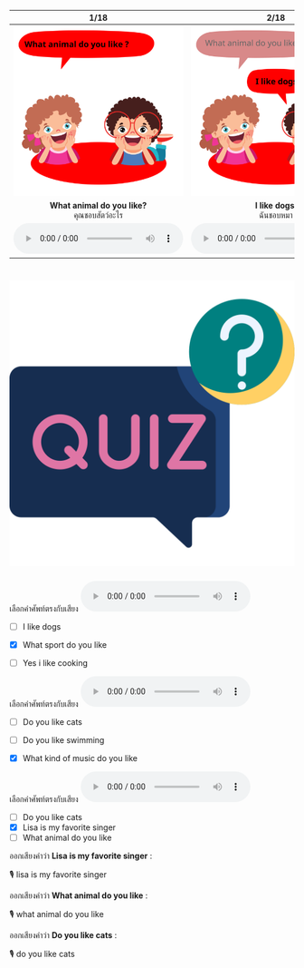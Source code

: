 <div class="carrousel">


|1/18|2/18|3/18|4/18|5/18|6/18|7/18|8/18|9/18|10/18|11/18|12/18|13/18|14/18|15/18|16/18|17/18|18/18|
| :----: | :----: | :----: | :----: | :----: | :----: | :----: | :----: | :----: | :----: | :----: | :----: | :----: | :----: | :----: | :----: | :----: | :----: |
|![](/media/img/Likes&#x20;and&#x20;dislikes__What&#x20;animal&#x20;do&#x20;you&#x20;like.svg)|![](/media/img/Likes&#x20;and&#x20;dislikes__I&#x20;like&#x20;dogs.svg)|![](/media/img/Likes&#x20;and&#x20;dislikes__What&#x20;sport&#x20;do&#x20;you&#x20;like.svg)|![](/media/img/Likes&#x20;and&#x20;dislikes__I&#x20;like&#x20;tennis.svg)|![](/media/img/Likes&#x20;and&#x20;dislikes__What&#x20;kind&#x20;of&#x20;music&#x20;do&#x20;you&#x20;like.svg)|![](/media/img/Likes&#x20;and&#x20;dislikes__I&#x20;like&#x20;pop&#x20;music.svg)|![](/media/img/Likes&#x20;and&#x20;dislikes__Who&#x20;is&#x20;your&#x20;favorite&#x20;actor.svg)|![](/media/img/Likes&#x20;and&#x20;dislikes__James&#x20;is&#x20;my&#x20;favorite&#x20;actor.svg)|![](/media/img/Likes&#x20;and&#x20;dislikes__Who&#x20;is&#x20;your&#x20;favorite&#x20;singer.svg)|![](/media/img/Likes&#x20;and&#x20;dislikes__Lisa&#x20;is&#x20;my&#x20;favorite&#x20;singer.svg)|![](/media/img/Likes&#x20;and&#x20;dislikes__Do&#x20;you&#x20;like&#x20;cats.svg)|![](/media/img/Likes&#x20;and&#x20;dislikes__Yes&#x20;I&#x20;like&#x20;cats.svg)|![](/media/img/Likes&#x20;and&#x20;dislikes__Do&#x20;you&#x20;like&#x20;listening&#x20;to&#x20;music.svg)|![](/media/img/Likes&#x20;and&#x20;dislikes__Yes&#x20;I&#x20;like&#x20;listening&#x20;to&#x20;music.svg)|![](/media/img/Likes&#x20;and&#x20;dislikes__Do&#x20;you&#x20;like&#x20;swimming.svg)|![](/media/img/Likes&#x20;and&#x20;dislikes__Yes&#x20;I&#x20;like&#x20;swimming.svg)|![](/media/img/Likes&#x20;and&#x20;dislikes__Do&#x20;you&#x20;like&#x20;cooking.svg)|![](/media/img/Likes&#x20;and&#x20;dislikes__Yes&#x20;I&#x20;like&#x20;cooking.svg)|
|**What animal do you like?**<br>คุณชอบสัตว์อะไร|**I like dogs.**<br>ฉันชอบหมา|**What sport do you like?**<br>คุณชอบกีฬาอะไร|**I like tennis.**<br>ฉันชอบเทนนิส|**What kind of music do you like?**<br>คุณชอบเพลงแนวไหน|**I like pop music.**<br>ฉันชอบเพลงป๊อป|**Who is your favorite actor?**<br>ใครคือนักแสดงคนโปรดของคุณ|**James is my favorite actor.**<br>เจมส์เป็นนักแสดงคนโปรดของฉัน|**Who is your favorite singer?**<br>ใครคือนักร้องคนโปรดของคุณ|**Lisa is my favorite singer.**<br>ลิซ่าเป็นนักร้องคนโปรดของฉัน|**Do you like cats?**<br>คุณชอบแมวไหม|**Yes I like cats.**<br>ค่ะ ฉันชอบแมว|**Do you like listening to music?**<br>คุณชอบฟังเพลงไหม|**Yes I like listening to music.**<br>ใช่ ฉันชอบฟังเพลง|**Do you like swimming?**<br>คุณชอบว่ายน้ําไหม|**Yes I like swimming.**<br>ใช่ ฉันชอบว่ายน้ำ|**Do you like cooking?**<br>คุณชอบทําอาหารไหม|**Yes I like cooking.**<br>ใช่ ฉันชอบทําอาหาร|
|![](/media/audio/What&#x20;animal&#x20;do&#x20;you&#x20;like.mp3)|![](/media/audio/I&#x20;like&#x20;dogs.mp3)|![](/media/audio/What&#x20;sport&#x20;do&#x20;you&#x20;like.mp3)|![](/media/audio/I&#x20;like&#x20;tennis.mp3)|![](/media/audio/What&#x20;kind&#x20;of&#x20;music&#x20;do&#x20;you&#x20;like.mp3)|![](/media/audio/I&#x20;like&#x20;pop&#x20;music.mp3)|![](/media/audio/Who&#x20;is&#x20;your&#x20;favorite&#x20;actor.mp3)|![](/media/audio/James&#x20;is&#x20;my&#x20;favorite&#x20;actor.mp3)|![](/media/audio/Who&#x20;is&#x20;your&#x20;favorite&#x20;singer.mp3)|![](/media/audio/Lisa&#x20;is&#x20;my&#x20;favorite&#x20;singer.mp3)|![](/media/audio/Do&#x20;you&#x20;like&#x20;cats.mp3)|![](/media/audio/Yes&#x20;I&#x20;like&#x20;cats.mp3)|![](/media/audio/Do&#x20;you&#x20;like&#x20;listening&#x20;to&#x20;music.mp3)|![](/media/audio/Yes&#x20;I&#x20;like&#x20;listening&#x20;to&#x20;music.mp3)|![](/media/audio/Do&#x20;you&#x20;like&#x20;swimming.mp3)|![](/media/audio/Yes&#x20;I&#x20;like&#x20;swimming.mp3)|![](/media/audio/Do&#x20;you&#x20;like&#x20;cooking.mp3)|![](/media/audio/Yes&#x20;I&#x20;like&#x20;cooking.mp3)|

</div>



# ![icon](/media/icons/quiz.svg) 


เลือกคำศัพท์ตรงกับเสียง ![](/media/audio/What&#x20;sport&#x20;do&#x20;you&#x20;like.mp3) 
 - [ ] I like dogs
 - [x] What sport do you like
 - [ ] Yes i like cooking


เลือกคำศัพท์ตรงกับเสียง ![](/media/audio/What&#x20;kind&#x20;of&#x20;music&#x20;do&#x20;you&#x20;like.mp3) 
 - [ ] Do you like cats
 - [ ] Do you like swimming
 - [x] What kind of music do you like


เลือกคำศัพท์ตรงกับเสียง ![](/media/audio/Lisa&#x20;is&#x20;my&#x20;favorite&#x20;singer.mp3) 
 - [ ] Do you like cats
 - [x] Lisa is my favorite singer
 - [ ] What animal do you like

ออกเสียงคำว่า **Lisa is my favorite singer** :

🎙️ lisa is my favorite singer

ออกเสียงคำว่า **What animal do you like** :

🎙️ what animal do you like

ออกเสียงคำว่า **Do you like cats** :

🎙️ do you like cats

